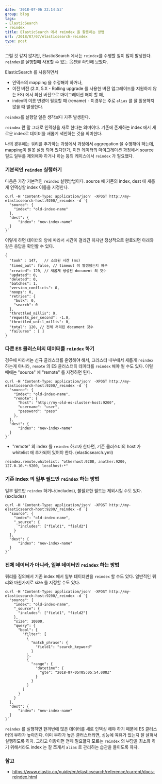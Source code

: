```yaml
---
date: '2018-07-06 22:14:53'
group: blog
tags:
- ElasticSearch
- reindex
title: ElasticSearch 에서 reindex 을 활용하는 방법
url: /2018/07/07/elasticsearch-reindex
type: post
---
```


그럴 것 같지 않지만, ElasticSearch 에서는 `reindex`를 수행할 일이 많이 발생한다. `reindex`를 실행할때 사용할 수 있는 옵션을 확인해 보았다.

<!--more-->

ElasticSearch 를 사용하면서

- 인덱스의 mapping 을 수정해야 하거나,
- 이전 버전 (2.X, 5.X - Rolling upgrade 를 사용한 버전 업그레이드를 지원하지 않는 ES) 에서 최신 버전으로 마이그레이션 해야 할 때,
- index의 이름 변경이 필요할 때 (rename) - 이경우는 주로 `alias` 를 잘 활용하지 않을 때 발생한다.

`reindex`를 실행할 일은 생각보다 자주 발생한다.

`reindex` 란 말 그대로 인덱싱을 새로 한다는 의미이다. 기존에 존재하는 index 에서 새로운 index로 데이터를 새롭게 색인하는 것을 의미한다.


나의 경우에는 쿼리를 추가하는 과정에서 과정에서 aggregation 을 수행해야 하는데, mapping이 잘못 설정 되어 있다던가,
이전 데이터의 마이그레이션 과정에서 source 필드 일부를 제외해야 하거나 하는 등의 케이스에서 `reindex` 가 필요했다.

### 기본적인 `reindex` 실행하기

다음은 가장 기본적인 `reindex` 실행방법이다. source 에 기존의 index, dest 에 새롭게 인덱싱할 index 이름을 지정한다.

```
curl -H 'Content-Type: application/json' -XPOST http://my-elasticsearch-host:9200/_reindex -d `{
  "source": {
    "index": "old-index-name"
  },
  "dest": {
      "index": "new-index-name"
  }
}`

```

이렇게 하면 데이터의 양에 따라서 시간이 걸리긴 하지만 정상적으로 완료되면 아래와 같은 응답을 확인할 수 있다.

```
{
  "took" : 147,   // 소요된 시간 (ms)
  "timed_out": false, // timeout 이 발생했는지 여부
  "created": 120, // 새롭게 생성된 document 의 갯수
  "updated": 0,
  "deleted": 0,
  "batches": 1,
  "version_conflicts": 0,
  "noops": 0,
  "retries": {
    "bulk": 0,
    "search": 0
  },
  "throttled_millis": 0,
  "requests_per_second": -1.0,
  "throttled_until_millis": 0,
  "total": 120, // 전체 처리된 document 갯수
  "failures" : [ ]
}
```


### 다른 ES 클러스터의 데이터를 `reindex` 하기

경우에 따라서는 신규 클러스터를 운영해야 해서, 크러스터 내부에서 새롭게 `reindex` 하는게 아니라, `remote` 의 ES 클러스터의 데이터를 `reindex` 해야 될 수도 있다.
이럴 때에는 "source" 에 "remote" 를 지정하면 된다.


```
curl -H 'Content-Type: application/json' -XPOST http://my-elasticsearch-host:9200/_reindex -d `{
  "source": {
    "index": "old-index-name",
    "remote": {
      "host": "http://my-old-es-cluster-host:9200",
      "username": "user",
      "password": "pass"
    },
  },
  "dest": {
      "index": "new-index-name"
  }
}`

```

* "remote" 의 index 를 `reindex` 하고자 한다면, 기존 클러스터의 host 가 whitelist 에 추가되어 있어야 한다. (elasticsearch.yml)

```
reindex.remote.whitelist: "otherhost:9200, another:9200, 127.0.10.*:9200, localhost:*"
```

### 기존 index 의 일부 필드만 `reindex` 하는 방법

일부 필드만 `reindex` 하거나(includes), 불필요한 필드는 제외시킬 수도 있다. (excludes)

```
curl -H 'Content-Type: application/json' -XPOST http://my-elasticsearch-host:9200/_reindex -d `{
  "source": {
    "index": "old-index-name",
    "_source": {
      "includes": ["field1", "field2"]
    }
  },
  "dest": {
      "index": "new-index-name"
  }
}`

```

### 전체 데이터가 아니라, 일부 데이터만 `reindex` 하는 방법

쿼리를 질의해서 기존 index 에서 일부 데이터만을 `reindex` 할 수도 있다. 일반적인 쿼리와 마찬가지로 size 를 지정할 수도 있다.

```
curl -H 'Content-Type: application/json' -XPOST http://my-elasticsearch-host:9200/_reindex -d `{
  "source": {
    "index": "old-index-name",
    "_source": {
      "includes": ["field1", "field2"]
    },
    "size": 10000,
    "query": {
      "bool": {
        "filter": [
          {
            "match_phrase": {
              "field1": "search_keyword"
            }
          },
          {
            "range": {
              "datetime": {
                "gte": "2018-07-05T05:05:54.000Z"
              }
            }
          }
        ]
      }
    }
  },
  "dest": {
      "index": "new-index-name"
  }
}`
```

`reindex` 를 실행하면 한꺼번에 많은 데이터를 새로 인덱싱 해야 하기 때문에 ES 클러스터의 부하가 높아진다. 이미 부하가 높은 클러스터라면,
성능에 여유가 있는지 잘 살펴서 실행하도록 하자. 그리고 이왕이면 언제 필요할지 모르는 `reindex` 의 부담을 최소화 하기 위해서라도 index 는 잘 쪼개서 `alias` 로 관리하는 습관을 들이도록 하자.


### 참고
 - https://www.elastic.co/guide/en/elasticsearch/reference/current/docs-reindex.html